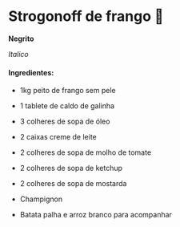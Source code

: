 # Strogonoff de frango :chicken:

**Negrito**

_Italico_



#### Ingredientes:

* 1kg peito de frango sem pele

* 1 tablete de caldo de galinha

* 3 colheres de sopa de óleo

* 2 caixas creme de leite

* 2 colheres de sopa de molho de tomate

* 2 colheres de sopa de ketchup

* 2 colheres de sopa de mostarda

* Champignon

* Batata palha e arroz branco para acompanhar



